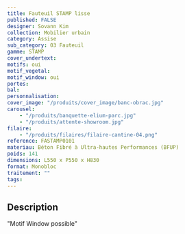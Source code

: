 ```yaml
---
title: Fauteuil STAMP lisse
published: FALSE
designer: Sovann Kim
collection: Mobilier urbain
category: Assise
sub_category: 03 Fauteuil
gamme: STAMP
cover_undertext:
motifs: oui
motif_vegetal:
motif_window: oui
portes:
bal:
personnalisation:
cover_image: "/produits/cover_image/banc-obrac.jpg"
carousel:
    - "/produits/banquette-elium-parc.jpg"
    - "/produits/attente-showroom.jpg"
filaire:
    - "/produits/filaires/filaire-cantine-04.png"
reference: FASTAMP0101
materiau: Béton Fibré à Ultra-hautes Performances (BFUP)
poids: 141
dimensions: L550 x P550 x H830
format: Monobloc
traitement: ""
tags:
---
```


## Description

"Motif Window possible"
